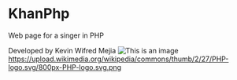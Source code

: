 # KhanPhp
Web page for a singer in PHP

Developed by Kevin Wifred Mejia 
![This is an image](https://images.vexels.com/media/users/3/166470/isolated/lists/73835fa38fba6d35aff9de603dc5044a-icono-de-lenguaje-de-programacion-php.png)
https://upload.wikimedia.org/wikipedia/commons/thumb/2/27/PHP-logo.svg/800px-PHP-logo.svg.png
